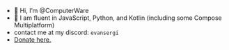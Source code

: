 - 👋 Hi, I’m @ComputerWare
- 👀 I am fluent in JavaScript, Python, and Kotlin (including some Compose Multiplatform)
- contact me at my discord: `evansergi`
- <a href="https://cash.app/$computerware">Donate here.</a>

<!---
ComputerWare/ComputerWare is a ✨ special ✨ repository because its `README.md` (this file) appears on your GitHub profile.
You can click the Preview link to take a look at your changes.
--->
